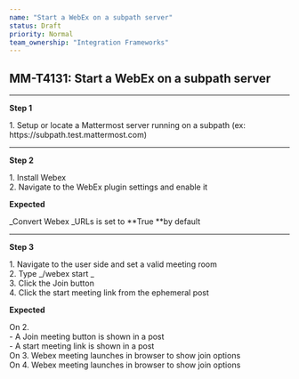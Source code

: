 ```yaml
---
name: "Start a WebEx on a subpath server"
status: Draft
priority: Normal
team_ownership: "Integration Frameworks"
---
```


## MM-T4131: Start a WebEx on a subpath server

---

**Step 1**

1\. Setup or locate a Mattermost server running on a subpath (ex: https\://subpath.test.mattermost.com)

---

**Step 2**

1\. Install Webex\
2\. Navigate to the WebEx plugin settings and enable it

**Expected**

_Convert Webex _URLs is set to **True **by default

---

**Step 3**

1\. Navigate to the user side and set a valid meeting room\
2\. Type _/webex start _\
3\. Click the Join button\
4\. Click the start meeting link from the ephemeral post

**Expected**

On 2.\
\- A Join meeting button is shown in a post\
\- A start meeting link is shown in a post\
On 3. Webex meeting launches in browser to show join options\
On 4. Webex meeting launches in browser to show join options
